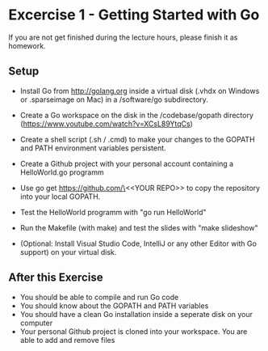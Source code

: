 # Excercise 1 - Getting Started with Go

If you are not get finished during the lecture hours, please finish it as homework.


## Setup

- Install Go from http://golang.org inside a virtual disk 
  (.vhdx on Windows or .sparseimage on Mac) in a /software/go subdirectory.

- Create a Go workspace on the disk in the /codebase/gopath directory (https://www.youtube.com/watch?v=XCsL89YtqCs)

- Create a shell script (.sh / .cmd) to make your changes to the GOPATH and PATH environment variables persistent.

- Create a Github project with your personal account containing a HelloWorld.go programm

- Use go get https://github.com/\<\<YOUR REPO\>\> to copy the repository into your local GOPATH.

- Test the HelloWorld programm with "go run HelloWorld"

- Run the Makefile (with make) and test the slides with "make slideshow"
- (Optional: Install Visual Studio Code, IntelliJ or any other Editor with Go support) on your virtual disk.

## After this Exercise
- You should be able to compile and run Go code
- You should know about the GOPATH and PATH variables
- You should have a clean Go installation inside a seperate disk on your computer
- Your personal Github project is cloned into your workspace. You are able to add and remove files
